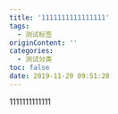 ```yaml
---
title: '1111111111111111'
tags:
  - 测试标签
originContent: ''
categories:
  - 测试分类
toc: false
date: 2019-11-20 09:51:28
---
```


1111111111111